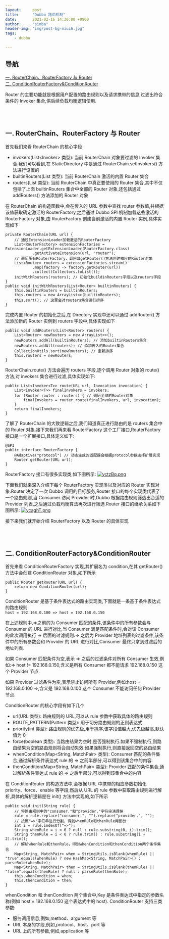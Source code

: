 ```yaml
---
layout:     post
title:      "Dubbo 路由机制"
date:       2021-02-16 14:30:00 +0800
author:     "simba"
header-img: "img/post-bg-miui6.jpg"
tags:
    - dubbo

---
```




## 导航
[一. RouterChain、RouterFactory 与 Router](#jump1)
<br>
[二. ConditionRouterFactory&ConditionRouter](#jump2)
<br>





Router 的主要功能就是根据用户配置的路由规则以及请求携带的信息,过滤出符合条件的 Invoker 集合,供后续负载均衡逻辑使用.



<br><br>
## <span id="jump1">一. RouterChain、RouterFactory 与 Router</span>

首先我们来看 RouterChain 的核心字段
* invokers(List<Invoker<T>> 类型): 当前 RouterChain 对象要过滤的 Invoker 集合.我们可以看到,在 StaticDirectory 中是通过 RouterChain.setInvokers() 方法进行设置的
* builtinRouters(List<Router> 类型): 当前 RouterChain 激活的内置 Router 集合
* routers(List<Router> 类型): 当前 RouterChain 中真正要使用的 Router 集合,其中不仅包括了上面 builtinRouters 集合中全部的 Router 对象,还包括通过 addRouters() 方法添加的 Router 对象


在 RouterChain 的构造函数中,会在传入的 URL 参数中查找 router 参数值,并根据该值获取确定激活的 RouterFactory,之后通过 Dubbo SPI 机制加载这些激活的 RouterFactory 对象,由 RouterFactory 创建当前激活的内置 Router 实例,具体实现如下
```
private RouterChain(URL url) {
    // 通过ExtensionLoader加载激活的RouterFactory
    List<RouterFactory> extensionFactories = ExtensionLoader.getExtensionLoader(RouterFactory.class)
            .getActivateExtension(url, "router");
    // 遍历所有RouterFactory，调用其getRouter()方法创建相应的Router对象
    List<Router> routers = extensionFactories.stream()
            .map(factory -> factory.getRouter(url))
            .collect(Collectors.toList());
    initWithRouters(routers); // 初始化buildinRouters字段以及routers字段
}
public void initWithRouters(List<Router> builtinRouters) {
    this.builtinRouters = builtinRouters;
    this.routers = new ArrayList<>(builtinRouters);
    this.sort(); // 这里会对routers集合进行排序
}
```

完成内置 Router 的初始化之后,在 Directory 实现中还可以通过 addRouter() 方法添加新的 Router 实例到 routers 字段中,具体实现如下
```
public void addRouters(List<Router> routers) {
    List<Router> newRouters = new ArrayList<>();
    newRouters.addAll(builtinRouters); // 添加builtinRouters集合
    newRouters.addAll(routers); // 添加传入的Router集合
    CollectionUtils.sort(newRouters); // 重新排序
    this.routers = newRouters;
}
```

RouterChain.route() 方法会遍历 routers 字段,逐个调用 Router 对象的 route() 方法,对 invokers 集合进行过滤,具体实现如下:
```
public List<Invoker<T>> route(URL url, Invocation invocation) {
    List<Invoker<T>> finalInvokers = invokers;
    for (Router router : routers) { // 遍历全部的Router对象
        finalInvokers = router.route(finalInvokers, url, invocation);
    }
    return finalInvokers;
}
```

了解了 RouterChain 的大致逻辑之后,我们知道真正进行路由的是 routers 集合中的 Router 对象.接下来我们再来看 RouterFactory 这个工厂接口,RouterFactory 接口是一个扩展接口,具体定义如下:
```
@SPI
public interface RouterFactory {
    @Adaptive("protocol") // 动态生成的适配器会根据protocol参数选择扩展实现
    Router getRouter(URL url);
}
```

RouterFactory 接口有很多实现类,如下图所示:
[![yctzBq.png](https://s3.ax1x.com/2021/02/16/yctzBq.png)](https://imgchr.com/i/yctzBq)

下面我们就来深入介绍下每个 RouterFactory 实现类以及对应的 Router 实现对象.Router 决定了一次 Dubbo 调用的目标服务,Router 接口的每个实现类代表了一个路由规则,当 Consumer 访问 Provider 时,Dubbo 根据路由规则筛选出合适的 Provider 列表,之后通过负载均衡算法再次进行筛选.Router 接口的继承关系如下图所示:
[![ycaghT.png](https://s3.ax1x.com/2021/02/16/ycaghT.png)](https://imgchr.com/i/ycaghT)

接下来我们就开始介绍 RouterFactory 以及 Router 的具体实现<br>



<br><br>
## <span id="jump2">二. ConditionRouterFactory&ConditionRouter</span>

首先来看 ConditionRouterFactory 实现,其扩展名为 condition,在其 getRouter() 方法中会创建 ConditionRouter 对象,如下所示
```
public Router getRouter(URL url) {
    return new ConditionRouter(url);
}
```

ConditionRouter 是基于条件表达式的路由实现类,下面就是一条基于条件表达式的路由规则:<br>
``
host = 192.168.0.100 => host = 192.168.0.150
``

在上述规则中,=>之前的为 Consumer 匹配的条件,该条件中的所有参数会与 Consumer 的 URL 进行对比,当 Consumer 满足匹配条件时,会对该 Consumer 的此次调用执行 => 后面的过滤规则.=> 之后为 Provider 地址列表的过滤条件,该条件中的所有参数会和 Provider 的 URL 进行对比,Consumer 最终只拿到过滤后的地址列表.<br>

如果 Consumer 匹配条件为空,表示 => 之后的过滤条件对所有 Consumer 生效,例如:=> host != 192.168.0.150,含义是所有 Consumer 都不能请求 192.168.0.150 这个 Provider 节点.<br>

如果 Provider 过滤条件为空,表示禁止访问所有 Provider,例如:host = 192.168.0.100 =>,含义是 192.168.0.100 这个 Consumer 不能访问任何 Provider 节点.<br>

ConditionRouter 的核心字段有如下几个
* url(URL 类型): 路由规则的 URL,可以从 rule 参数中获取具体的路由规则
* ROUTE_PATTERN(Pattern 类型): 用于切分路由规则的正则表达式
* priority(int 类型): 路由规则的优先级,用于排序,该字段值越大,优先级越高,默认值为 0
* force(boolean 类型): 当路由结果为空时,是否强制执行.如果不强制执行,则路由结果为空的路由规则将会自动失效;如果强制执行,则直接返回空的路由结果
* whenCondition(Map<String, MatchPair> 类型): Consumer 匹配的条件集合,通过解析条件表达式 rule 的 => 之前半部分,可以得到该集合中的内容
* thenCondition(Map<String, MatchPair> 类型): Provider 匹配的条件集合,通过解析条件表达式 rule 的 => 之后半部分,可以得到该集合中的内容

在 ConditionRouter 的构造方法中,会根据 URL 中携带的相应参数初始化 priority、force、enable 等字段,然后从 URL 的 rule 参数中获取路由规则进行解析,具体的解析逻辑是在 init() 方法中实现的,如下所示
```
public void init(String rule) {
    // 将路由规则中的"consumer."和"provider."字符串清理掉
    rule = rule.replace("consumer.", "").replace("provider.", "");
    // 按照"=>"字符串进行分割，得到whenRule和thenRule两部分
    int i = rule.indexOf("=>"); 
    String whenRule = i < 0 ? null : rule.substring(0, i).trim();
    String thenRule = i < 0 ? rule.trim() : rule.substring(i + 2).trim();
    // 解析whenRule和thenRule，得到whenCondition和thenCondition两个条件集合
    Map<String, MatchPair> when = StringUtils.isBlank(whenRule) || "true".equals(whenRule) ? new HashMap<String, MatchPair>() : parseRule(whenRule);
    Map<String, MatchPair> then = StringUtils.isBlank(thenRule) || "false".equals(thenRule) ? null : parseRule(thenRule);
    this.whenCondition = when;
    this.thenCondition = then;
}
```

whenCondition 和 thenCondition 两个集合中,Key 是条件表达式中指定的参数名称(例如 host = 192.168.0.150 这个表达式中的 host). ConditionRouter 支持三类参数:
* 服务调用信息,例如,method、argument 等
* URL 本身的字段,例如,protocol、host、port 等
* URL 上的所有参数,例如,application 等